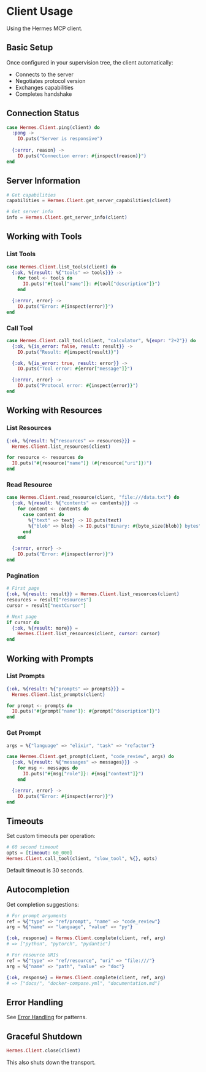 # Client Usage

Using the Hermes MCP client.

## Basic Setup

Once configured in your supervision tree, the client automatically:
- Connects to the server
- Negotiates protocol version
- Exchanges capabilities
- Completes handshake

## Connection Status

```elixir
case Hermes.Client.ping(client) do
  :pong -> 
    IO.puts("Server is responsive")
  
  {:error, reason} -> 
    IO.puts("Connection error: #{inspect(reason)}")
end
```

## Server Information

```elixir
# Get capabilities
capabilities = Hermes.Client.get_server_capabilities(client)

# Get server info
info = Hermes.Client.get_server_info(client)
```

## Working with Tools

### List Tools

```elixir
case Hermes.Client.list_tools(client) do
  {:ok, %{result: %{"tools" => tools}}} ->
    for tool <- tools do
      IO.puts("#{tool["name"]}: #{tool["description"]}")
    end

  {:error, error} ->
    IO.puts("Error: #{inspect(error)}")
end
```

### Call Tool

```elixir
case Hermes.Client.call_tool(client, "calculator", %{expr: "2+2"}) do
  {:ok, %{is_error: false, result: result}} ->
    IO.puts("Result: #{inspect(result)}")

  {:ok, %{is_error: true, result: error}} ->
    IO.puts("Tool error: #{error["message"]}")

  {:error, error} ->
    IO.puts("Protocol error: #{inspect(error)}")
end
```

## Working with Resources

### List Resources

```elixir
{:ok, %{result: %{"resources" => resources}}} = 
  Hermes.Client.list_resources(client)

for resource <- resources do
  IO.puts("#{resource["name"]} (#{resource["uri"]})")
end
```

### Read Resource

```elixir
case Hermes.Client.read_resource(client, "file:///data.txt") do
  {:ok, %{result: %{"contents" => contents}}} ->
    for content <- contents do
      case content do
        %{"text" => text} -> IO.puts(text)
        %{"blob" => blob} -> IO.puts("Binary: #{byte_size(blob)} bytes")
      end
    end

  {:error, error} ->
    IO.puts("Error: #{inspect(error)}")
end
```

### Pagination

```elixir
# First page
{:ok, %{result: result}} = Hermes.Client.list_resources(client)
resources = result["resources"]
cursor = result["nextCursor"]

# Next page
if cursor do
  {:ok, %{result: more}} = 
    Hermes.Client.list_resources(client, cursor: cursor)
end
```

## Working with Prompts

### List Prompts

```elixir
{:ok, %{result: %{"prompts" => prompts}}} = 
  Hermes.Client.list_prompts(client)

for prompt <- prompts do
  IO.puts("#{prompt["name"]}: #{prompt["description"]}")
end
```

### Get Prompt

```elixir
args = %{"language" => "elixir", "task" => "refactor"}

case Hermes.Client.get_prompt(client, "code_review", args) do
  {:ok, %{result: %{"messages" => messages}}} ->
    for msg <- messages do
      IO.puts("#{msg["role"]}: #{msg["content"]}")
    end

  {:error, error} ->
    IO.puts("Error: #{inspect(error)}")
end
```

## Timeouts

Set custom timeouts per operation:

```elixir
# 60 second timeout
opts = [timeout: 60_000]
Hermes.Client.call_tool(client, "slow_tool", %{}, opts)
```

Default timeout is 30 seconds.

## Autocompletion

Get completion suggestions:

```elixir
# For prompt arguments
ref = %{"type" => "ref/prompt", "name" => "code_review"}
arg = %{"name" => "language", "value" => "py"}

{:ok, response} = Hermes.Client.complete(client, ref, arg)
# => ["python", "pytorch", "pydantic"]

# For resource URIs
ref = %{"type" => "ref/resource", "uri" => "file:///"}
arg = %{"name" => "path", "value" => "doc"}

{:ok, response} = Hermes.Client.complete(client, ref, arg)
# => ["docs/", "docker-compose.yml", "documentation.md"]
```

## Error Handling

See [Error Handling](error_handling.md) for patterns.

## Graceful Shutdown

```elixir
Hermes.Client.close(client)
```

This also shuts down the transport.
